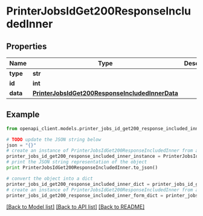 # PrinterJobsIdGet200ResponseIncludedInner


## Properties
Name | Type | Description | Notes
------------ | ------------- | ------------- | -------------
**type** | **str** |  | [optional] 
**id** | **int** |  | [optional] 
**data** | [**PrinterJobsIdGet200ResponseIncludedInnerData**](PrinterJobsIdGet200ResponseIncludedInnerData.md) |  | [optional] 

## Example

```python
from openapi_client.models.printer_jobs_id_get200_response_included_inner import PrinterJobsIdGet200ResponseIncludedInner

# TODO update the JSON string below
json = "{}"
# create an instance of PrinterJobsIdGet200ResponseIncludedInner from a JSON string
printer_jobs_id_get200_response_included_inner_instance = PrinterJobsIdGet200ResponseIncludedInner.from_json(json)
# print the JSON string representation of the object
print PrinterJobsIdGet200ResponseIncludedInner.to_json()

# convert the object into a dict
printer_jobs_id_get200_response_included_inner_dict = printer_jobs_id_get200_response_included_inner_instance.to_dict()
# create an instance of PrinterJobsIdGet200ResponseIncludedInner from a dict
printer_jobs_id_get200_response_included_inner_form_dict = printer_jobs_id_get200_response_included_inner.from_dict(printer_jobs_id_get200_response_included_inner_dict)
```
[[Back to Model list]](../README.md#documentation-for-models) [[Back to API list]](../README.md#documentation-for-api-endpoints) [[Back to README]](../README.md)


